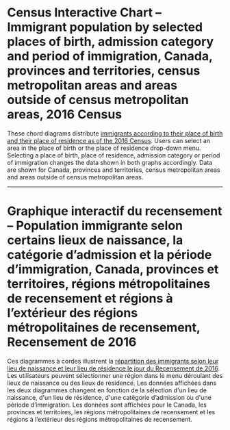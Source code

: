 # Census Interactive Chart – Immigrant population by selected places of birth, admission category and period of immigration, Canada, provinces and territories, census metropolitan areas and areas outside of census metropolitan areas, 2016 Census #

These chord diagrams distribute [immigrants according to their place of birth and their place of residence as of the 2016 Census](http://www12.statcan.gc.ca/census-recensement/2016/dp-pd/dv-vd/imm/index-eng.cfm).
Users can select an area in the place of birth or the place of residence drop-down
menu. Selecting a place of birth, place of residence, admission category or period
of immigration changes the data shown in both graphs accordingly. Data are shown
for Canada, provinces and territories, census metropolitan areas and areas outside
of census metropolitan areas.

-------------------------------------------------------------------

# Graphique interactif du recensement – Population immigrante selon certains lieux de naissance, la catégorie d’admission et la période d’immigration, Canada, provinces et territoires, régions métropolitaines de recensement et régions à l’extérieur des régions métropolitaines de recensement, Recensement de 2016 #

Ces diagrammes à cordes illustrent la [répartition des immigrants selon leur lieu de naissance et leur lieu de résidence le jour du Recensement de 2016](http://www12.statcan.gc.ca/census-recensement/2016/dp-pd/dv-vd/imm/index-fra.cfm).
Les utilisateurs peuvent sélectionner une région dans le menu déroulant des lieux
de naissance ou des lieux de résidence. Les données affichées dans les deux
diagrammes changent en fonction de la sélection d'un lieu de naissance, d'un lieu
de résidence, d'une catégorie d’admission ou d'une période d’immigration. Les
données sont affichées pour le Canada, les provinces et territoires, les régions
métropolitaines de recensement et les régions à l’extérieur des régions
métropolitaines de recensement.
